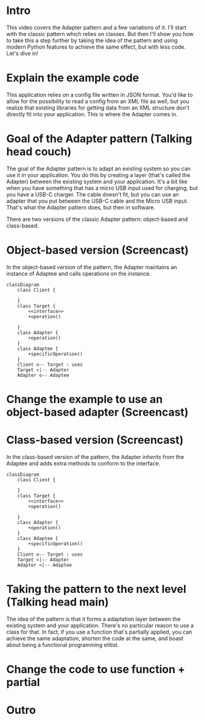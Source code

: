 # Intro

This video covers the Adapter pattern and a few variations of it. I'll start with the classic pattern which relies on classes. But then I'll show you how to take this a step further by taking the idea of the pattern and using modern Python features to achieve the same effect, but with less code. Let's dive in!

# Explain the example code

This application relies on a config file written in JSON format. You'd like to allow for the possibility to read a config from an XML file as well, but you realize that existing libraries for getting data from an XML structure don't directly fit into your application. This is where the Adapter comes in.

# Goal of the Adapter pattern (Talking head couch)

The goal of the Adapter pattern is to adapt an existing system so you can use it in your application. You do this by creating a layer (that's called the Adapter) between the existing system and your application. It's a bit like when you have something that has a micro USB input used for charging, but you have a USB-C charger. The cable doesn't fit, but you can use an adapter that you put between the USB-C cable and the Micro USB input. That's what the Adapter pattern does, but then in software.

There are two versions of the classic Adapter pattern: object-based and class-based.

# Object-based version (Screencast)

In the object-based version of the pattern, the Adapter maintains an instance of Adaptee and calls operations on the instance.

```mermaid
classDiagram
    class Client {

    }
    class Target {
        <<interface>>
        +operation()

    }
    class Adapter {
        +operation()
    }
    class Adaptee {
        +specificOperation()
    }
    Client o-- Target : uses
    Target <|-- Adapter
    Adapter o-- Adaptee
```

# Change the example to use an object-based adapter (Screencast)

# Class-based version (Screencast)

In the class-based version of the pattern, the Adapter _inherits_ from the Adaptee and adds extra methods to conform to the interface.

```mermaid
classDiagram
    class Client {

    }
    class Target {
        <<interface>>
        +operation()

    }
    class Adapter {
        +operation()
    }
    class Adaptee {
        +specificOperation()
    }
    Client o-- Target : uses
    Target <|-- Adapter
    Adapter <|-- Adaptee
```

# Taking the pattern to the next level (Talking head main)

The idea of the pattern is that it forms a adaptation layer between the existing system and your application. There's no particular reason to use a class for that. In fact, if you use a function that's partially applied, you can achieve the same adaptation, shorten the code at the same, and boast about being a functional programming elitist.

# Change the code to use function + partial

# Outro
